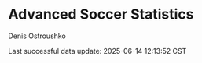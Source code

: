 # Advanced Soccer Statistics
Denis Ostroushko

<!-- gfm -->

Last successful data update: 2025-06-14 12:13:52 CST
